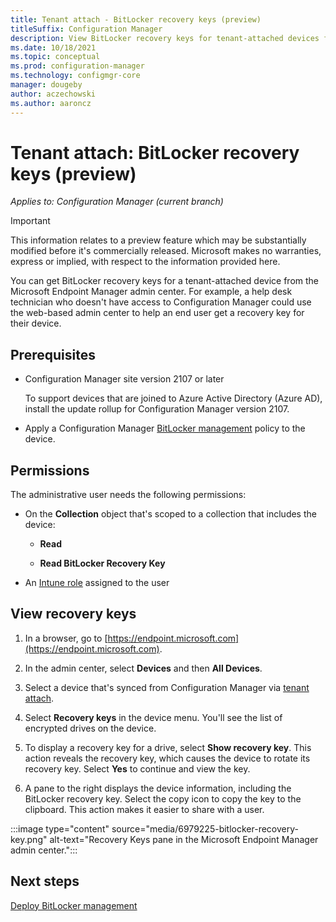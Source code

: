 ```yaml
---
title: Tenant attach - BitLocker recovery keys (preview)
titleSuffix: Configuration Manager
description: View BitLocker recovery keys for tenant-attached devices from the Microsoft Endpoint Manager admin center.
ms.date: 10/18/2021
ms.topic: conceptual
ms.prod: configuration-manager
ms.technology: configmgr-core
manager: dougeby
author: aczechowski
ms.author: aaroncz
---
```


# Tenant attach: BitLocker recovery keys (preview)

*Applies to: Configuration Manager (current branch)*

<!--6979225-->

> [!IMPORTANT]
> This information relates to a preview feature which may be substantially modified before it's commercially released. Microsoft makes no warranties, express or implied, with respect to the information provided here.

You can get BitLocker recovery keys for a tenant-attached device from the Microsoft Endpoint Manager admin center. For example, a help desk technician who doesn't have access to Configuration Manager could use the web-based admin center to help an end user get a recovery key for their device.

## Prerequisites

- Configuration Manager site version 2107 or later

    To support devices that are joined to Azure Active Directory (Azure AD), install the update rollup<!-- NEED LINK --> for Configuration Manager version 2107.<!-- 11285470 -->

- Apply a Configuration Manager [BitLocker management](../protect/deploy-use/bitlocker/deploy-management-agent.md) policy to the device.

## Permissions

The administrative user needs the following permissions:

- On the **Collection** object that's scoped to a collection that includes the device:

  - **Read**

  - **Read BitLocker Recovery Key**

- An [Intune role](../../intune/fundamentals/role-based-access-control.md) assigned to the user

## View recovery keys

1. In a browser, go to [https://endpoint.microsoft.com](https://endpoint.microsoft.com).

1. In the admin center, select **Devices** and then **All Devices**.

1. Select a device that's synced from Configuration Manager via [tenant attach](device-sync-actions.md).

1. Select **Recovery keys** in the device menu. You'll see the list of encrypted drives on the device.

1. To display a recovery key for a drive, select **Show recovery key**. This action reveals the recovery key, which causes the device to rotate its recovery key. Select **Yes** to continue and view the key.

1. A pane to the right displays the device information, including the BitLocker recovery key. Select the copy icon to copy the key to the clipboard. This action makes it easier to share with a user.

:::image type="content" source="media/6979225-bitlocker-recovery-key.png" alt-text="Recovery Keys pane in the Microsoft Endpoint Manager admin center.":::

## Next steps

[Deploy BitLocker management](../protect/deploy-use/bitlocker/deploy-management-agent.md)

